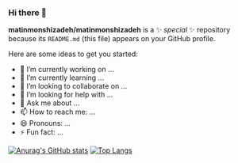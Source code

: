 ### Hi there 👋

**matinmonshizadeh/matinmonshizadeh** is a ✨ _special_ ✨ repository because its `README.md` (this file) appears on your GitHub profile.

Here are some ideas to get you started:

- 🔭 I’m currently working on ...
- 🌱 I’m currently learning ...
- 👯 I’m looking to collaborate on ...
- 🤔 I’m looking for help with ...
- 💬 Ask me about ...
- 📫 How to reach me: ...
- 😄 Pronouns: ...
- ⚡ Fun fact: ...

[![Anurag's GitHub stats](https://github-readme-stats.vercel.app/api?username=matinmonshizadeh&show_icons=true&theme=gotham)](https://github.com/anuraghazra/github-readme-stats) [![Top Langs](https://github-readme-stats.vercel.app/api/top-langs/?username=matinmonshizadeh&theme=gotham)](https://github.com/anuraghazra/github-readme-stats)


